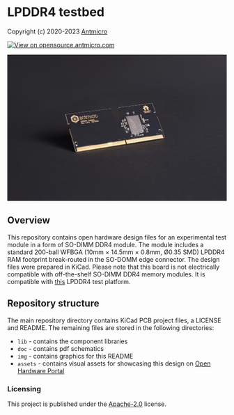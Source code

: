 LPDDR4 testbed
==============

Copyright (c) 2020-2023 [Antmicro](https://www.antmicro.com)

[![View on opensource.antmicro.com](https://img.shields.io/badge/View%20on-Antmicro%20Open%20Source%20Portal-332d37?style=flat-square)](https://opensource.antmicro.com/projects/lpddr4-testbed)

![](img/lpddr4-testbed.jpg)

Overview
--------

This repository contains open hardware design files for an experimental
test module in a form of SO-DIMM DDR4 module. The module includes a
standard 200-ball WFBGA (10mm × 14.5mm × 0.8mm, Ø0.35 SMD) LPDDR4 RAM
footprint break-routed in the SO-DOMM edge connector. The design files
were prepared in KiCad. Please note that this board is not electrically
compatible with off-the-shelf SO-DIMM DDR4 memory modules. It is
compatible with [this](https://github.com/antmicro/lpddr4-test-board)
LPDDR4 test platform.

Repository structure
--------------------

The main repository directory contains KiCad PCB project files, a
LICENSE and README. The remaining files are stored in the following
directories:

* `lib` - contains the component libraries
* `doc` - contains pdf schematics
* `img` - contains graphics for this README
* `assets` - contains visual assets for showcasing this design on [Open Hardware Portal](https://openhardware.antmicro.com)

### Licensing

This project is published under the [Apache-2.0](LICENSE) license.
